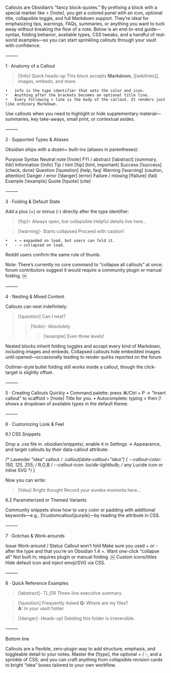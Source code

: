 Callouts are Obsidian’s “fancy block-quotes.” By prefixing a block with a special marker like > [!note], you get a colored panel with an icon, optional title, collapsible toggle, and full Markdown support. They’re ideal for emphasizing tips, warnings, FAQs, summaries, or anything you want to tuck away without breaking the flow of a note. Below is an end-to-end guide—syntax, folding behavior, available types, CSS tweaks, and a handful of real-world examples—so you can start sprinkling callouts through your vault with confidence.

⸻

1 · Anatomy of a Callout

> [!info] Quick heads-up
> This block accepts **Markdown**, [[wikilinks]], images, embeds, and more.

	•	info is the type identifier that sets the color and icon.
	•	Anything after the brackets becomes an optional title line.
	•	Every following > line is the body of the callout. It renders just like ordinary Markdown.

Use callouts when you need to highlight or hide supplementary material—summaries, key take-aways, small print, or contextual asides.

⸻

2 · Supported Types & Aliases

Obsidian ships with a dozen+ built-ins (aliases in parentheses):

Purpose	Syntax
Neutral note	[!note]
FYI / abstract	[!abstract] (summary, tldr)
Information	[!info]
Tip / hint	[!tip] (hint, important)
Success	[!success] (check, done)
Question	[!question] (help, faq)
Warning	[!warning] (caution, attention)
Danger / error	[!danger] (error)
Failure / missing	[!failure] (fail)
Example	[!example]
Quote	[!quote] (cite)


⸻

3 · Folding & Default State

Add a plus (+) or minus (-) directly after the type identifier:

> [!tip]+ Always open, but collapsible
> Helpful details live here…

> [!warning]- Starts collapsed
> Proceed with caution!

	•	+ → expanded on load, but users can fold it.
	•	- → collapsed on load.
Reddit users confirm the same rule of thumb.

Note: There’s currently no core command to “collapse all callouts” at once; forum contributors suggest it would require a community plugin or manual folding. ￼

⸻

4 · Nesting & Mixed Content

Callouts can nest indefinitely:

> [!question] Can I nest?
> > [!todo]- Absolutely
> > > [!example] Even three levels!

Nested blocks inherit folding toggles and accept every kind of Markdown, including images and embeds.  Collapsed callouts hide embedded images until opened—occasionally leading to render quirks reported on the forum.

Outliner-style bullet folding still works inside a callout, though the click-target is slightly offset.

⸻

5 · Creating Callouts Quickly
	•	Command palette: press ⌘/Ctrl + P → “Insert callout” to scaffold > [!note] Title for you.
	•	Autocomplete: typing > then [! shows a dropdown of available types in the default theme.

⸻

6 · Customizing Look & Feel

6.1 CSS Snippets

Drop a .css file in .obsidian/snippets/, enable it in Settings → Appearance, and target callouts by their data-callout attribute:

/* Lavender “idea” callout */
.callout[data-callout="idea"] {
  --callout-color: 150, 125, 255;      /* R,G,B */
  --callout-icon: lucide-lightbulb;    /* any Lucide icon or inline SVG */
}

Now you can write:

> [!idea] Bright thought
> Record your eureka moments here…

6.2 Parameterized or Themed Variants

Community snippets show how to vary color or padding with additional keywords—e.g., [!customcallout|purple]—by reading the attribute in CSS.

⸻

7 · Gotchas & Work-arounds

Issue	Work-around / Status
Callout won’t fold	Make sure you used + or - after the type and that you’re on Obsidian 1.4 +.
Want one-click “collapse all”	Not built in; requires plugin or manual folding. ￼
Custom icons/titles	Hide default icon and inject emoji/SVG via CSS.


⸻

8 · Quick Reference Examples

> [!abstract]- TL;DR
> Three-line executive summary.

> [!question] Frequently Asked
> **Q:** Where are my files?<br>
> **A:** In your vault folder.

> [!danger]- Heads-up!
> Deleting this folder is irreversible.


⸻

Bottom line

Callouts are a flexible, zero-plugin way to add structure, emphasis, and toggleable detail to your notes. Master the [!type], the optional + / -, and a sprinkle of CSS, and you can craft anything from collapsible revision cards to bright “idea” boxes tailored to your own workflow.